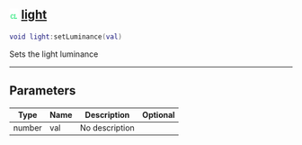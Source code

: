 ## ![client](.gitbook/assets/client.png) [light](home/light)



```lua
void light:setLuminance(val)
```

Sets the light luminance

------
## Parameters

| Type   | Name | Description | Optional |
| ------ | ---- | ----------- | -------: |
| number | val | No description |  |


